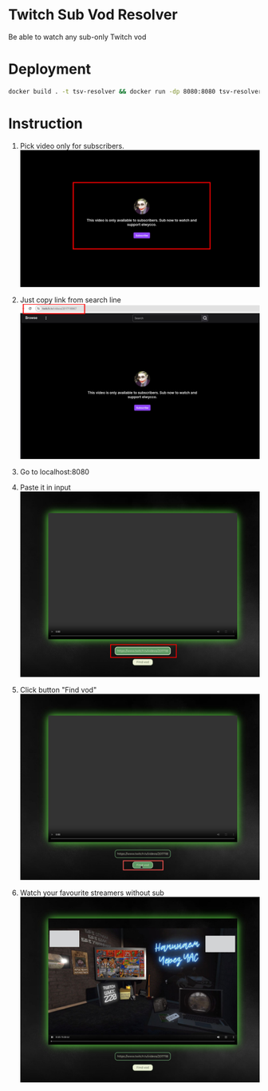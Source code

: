 # Twitch Sub Vod Resolver

Be able to watch any sub-only Twitch vod

# Deployment

```bash
docker build . -t tsv-resolver && docker run -dp 8080:8080 tsv-resolver
```

# Instruction

1. Pick video only for subscribers.
   ![Step 1](./assets/1.jpg)

2. Just copy link from search line
   ![Step 2](./assets/2.jpg)
3. Go to localhost:8080

4. Paste it in input
   ![Step 4](./assets/4.jpg)

5. Click button "Find vod"
   ![Step 5](./assets/5.jpg)

6. Watch your favourite streamers without sub
   ![Step 6](./assets/6.jpg)
